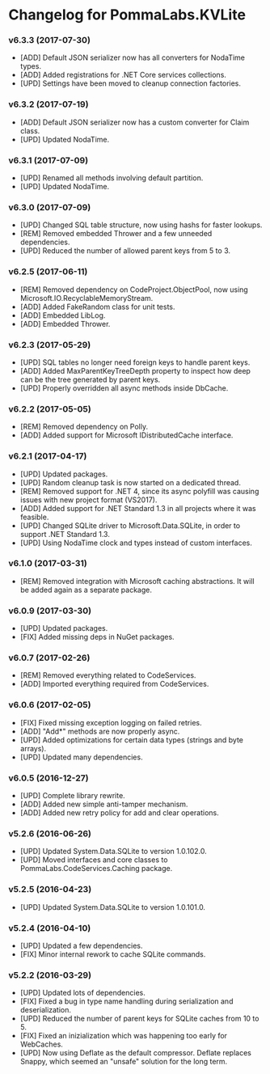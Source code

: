 # Changelog for PommaLabs.KVLite #

### v6.3.3 (2017-07-30)

* [ADD] Default JSON serializer now has all converters for NodaTime types.
* [ADD] Added registrations for .NET Core services collections.
* [UPD] Settings have been moved to cleanup connection factories.

### v6.3.2 (2017-07-19)

* [ADD] Default JSON serializer now has a custom converter for Claim class.
* [UPD] Updated NodaTime.

### v6.3.1 (2017-07-09)

* [UPD] Renamed all methods involving default partition.
* [UPD] Updated NodaTime.

### v6.3.0 (2017-07-09)

* [UPD] Changed SQL table structure, now using hashs for faster lookups.
* [REM] Removed embedded Thrower and a few unneeded dependencies.
* [UPD] Reduced the number of allowed parent keys from 5 to 3.

### v6.2.5 (2017-06-11)

* [REM] Removed dependency on CodeProject.ObjectPool, now using Microsoft.IO.RecyclableMemoryStream.
* [ADD] Added FakeRandom class for unit tests.
* [ADD] Embedded LibLog.
* [ADD] Embedded Thrower.

### v6.2.3 (2017-05-29)

* [UPD] SQL tables no longer need foreign keys to handle parent keys.
* [ADD] Added MaxParentKeyTreeDepth property to inspect how deep can be the tree generated by parent keys. 
* [UPD] Properly overridden all async methods inside DbCache.

### v6.2.2 (2017-05-05)

* [REM] Removed dependency on Polly.
* [ADD] Added support for Microsoft IDistributedCache interface.

### v6.2.1 (2017-04-17)

* [UPD] Updated packages.
* [UPD] Random cleanup task is now started on a dedicated thread. 
* [REM] Removed support for .NET 4, since its async polyfill was causing issues with new project format (VS2017).
* [ADD] Added support for .NET Standard 1.3 in all projects where it was feasible.
* [UPD] Changed SQLite driver to Microsoft.Data.SQLite, in order to support .NET Standard 1.3.
* [UPD] Using NodaTime clock and types instead of custom interfaces.

### v6.1.0 (2017-03-31)

* [REM] Removed integration with Microsoft caching abstractions. It will be added again as a separate package. 

### v6.0.9 (2017-03-30)

* [UPD] Updated packages.
* [FIX] Added missing deps in NuGet packages.

### v6.0.7 (2017-02-26)

* [REM] Removed everything related to CodeServices.
* [ADD] Imported everything required from CodeServices.

### v6.0.6 (2017-02-05)

* [FIX] Fixed missing exception logging on failed retries.
* [ADD] "Add*" methods are now properly async.
* [UPD] Added optimizations for certain data types (strings and byte arrays).
* [UPD] Updated many dependencies.

### v6.0.5 (2016-12-27)

* [UPD] Complete library rewrite.
* [ADD] Added new simple anti-tamper mechanism.
* [ADD] Added new retry policy for add and clear operations.

### v5.2.6 (2016-06-26)

* [UPD] Updated System.Data.SQLite to version 1.0.102.0.
* [UPD] Moved interfaces and core classes to PommaLabs.CodeServices.Caching package.

### v5.2.5 (2016-04-23)

* [UPD] Updated System.Data.SQLite to version 1.0.101.0.

### v5.2.4 (2016-04-10)

* [UPD] Updated a few dependencies.
* [FIX] Minor internal rework to cache SQLite commands.

### v5.2.2 (2016-03-29)

* [UPD] Updated lots of dependencies.
* [FIX] Fixed a bug in type name handling during serialization and deserialization.
* [UPD] Reduced the number of parent keys for SQLite caches from 10 to 5.
* [FIX] Fixed an inizialization which was happening too early for WebCaches.
* [UPD] Now using Deflate as the default compressor. Deflate replaces Snappy, which seemed an "unsafe" solution for the long term.
